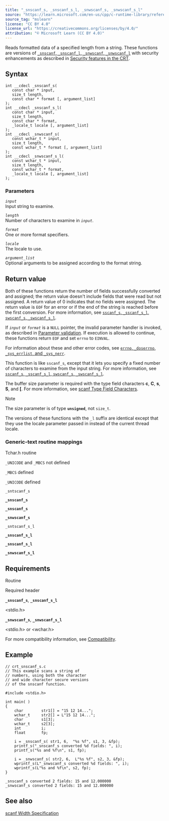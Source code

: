 ```yaml
---
title: "_snscanf_s, _snscanf_s_l, _snwscanf_s, _snwscanf_s_l"
source: "https://learn.microsoft.com/en-us/cpp/c-runtime-library/reference/snscanf-s-snscanf-s-l-snwscanf-s-snwscanf-s-l?view=msvc-170"
source_tag: "mslearn"
license: "CC BY 4.0"
license_url: "https://creativecommons.org/licenses/by/4.0/"
attribution: "© Microsoft Learn (CC BY 4.0)"
---
```

Reads formatted data of a specified length from a string. These functions are versions of [`_snscanf`, `_snscanf_l`, `_snwscanf`, `_snwscanf_l`](https://learn.microsoft.com/en-us/cpp/c-runtime-library/reference/snscanf-snscanf-l-snwscanf-snwscanf-l?view=msvc-170) with security enhancements as described in [Security features in the CRT](https://learn.microsoft.com/en-us/cpp/c-runtime-library/security-features-in-the-crt?view=msvc-170).

## Syntax

```
int __cdecl _snscanf_s(
   const char * input,
   size_t length,
   const char * format [, argument_list]
);
int __cdecl _snscanf_s_l(
   const char * input,
   size_t length,
   const char * format,
   _locale_t locale [, argument_list]
);
int __cdecl _snwscanf_s(
   const wchar_t * input,
   size_t length,
   const wchar_t * format [, argument_list]
);
int __cdecl _snwscanf_s_l(
   const wchar_t * input,
   size_t length,
   const wchar_t * format,
   _locale_t locale [, argument_list]
);
```

### Parameters

_`input`_  
Input string to examine.

_`length`_  
Number of characters to examine in _`input`_.

_`format`_  
One or more format specifiers.

_`locale`_  
The locale to use.

_`argument_list`_  
Optional arguments to be assigned according to the format string.

## Return value

Both of these functions return the number of fields successfully converted and assigned; the return value doesn't include fields that were read but not assigned. A return value of 0 indicates that no fields were assigned. The return value is `EOF` for an error or if the end of the string is reached before the first conversion. For more information, see [`sscanf_s`, `_sscanf_s_l`, `swscanf_s`, `_swscanf_s_l`](https://learn.microsoft.com/en-us/cpp/c-runtime-library/reference/sscanf-s-sscanf-s-l-swscanf-s-swscanf-s-l?view=msvc-170).

If _`input`_ or _`format`_ is a `NULL` pointer, the invalid parameter handler is invoked, as described in [Parameter validation](https://learn.microsoft.com/en-us/cpp/c-runtime-library/parameter-validation?view=msvc-170). If execution is allowed to continue, these functions return `EOF` and set `errno` to `EINVAL`.

For information about these and other error codes, see [`errno`, `_doserrno`, `_sys_errlist`, and `_sys_nerr`](https://learn.microsoft.com/en-us/cpp/c-runtime-library/errno-doserrno-sys-errlist-and-sys-nerr?view=msvc-170).

This function is like `sscanf_s`, except that it lets you specify a fixed number of characters to examine from the input string. For more information, see [`sscanf_s`, `_sscanf_s_l`, `swscanf_s`, `_swscanf_s_l`](https://learn.microsoft.com/en-us/cpp/c-runtime-library/reference/sscanf-s-sscanf-s-l-swscanf-s-swscanf-s-l?view=msvc-170).

The buffer size parameter is required with the type field characters **c**, **C**, **s**, **S**, and **\[**. For more information, see [scanf Type Field Characters](https://learn.microsoft.com/en-us/cpp/c-runtime-library/scanf-type-field-characters?view=msvc-170).

Note

The size parameter is of type **`unsigned`**, not `size_t`.

The versions of these functions with the `_l` suffix are identical except that they use the locale parameter passed in instead of the current thread locale.

### Generic-text routine mappings

Tchar.h routine

`_UNICODE` and `_MBCS` not defined

`_MBCS` defined

`_UNICODE` defined

`_sntscanf_s`

**`_snscanf_s`**

**`_snscanf_s`**

**`_snwscanf_s`**

`_sntscanf_s_l`

**`_snscanf_s_l`**

**`_snscanf_s_l`**

**`_snwscanf_s_l`**

## Requirements

Routine

Required header

**`_snscanf_s`**, **`_snscanf_s_l`**

<stdio.h>

**`_snwscanf_s`**, **`_snwscanf_s_l`**

<stdio.h> or <wchar.h>

For more compatibility information, see [Compatibility](https://learn.microsoft.com/en-us/cpp/c-runtime-library/compatibility?view=msvc-170).

## Example

```
// crt_snscanf_s.c
// This example scans a string of
// numbers, using both the character
// and wide character secure versions
// of the snscanf function.

#include <stdio.h>

int main( )
{
    char        str1[] = "15 12 14...";
    wchar_t     str2[] = L"15 12 14...";
    char        s1[3];
    wchar_t     s2[3];
    int         i;
    float       fp;

    i = _snscanf_s( str1, 6,  "%s %f", s1, 3, &fp);
    printf_s("_snscanf_s converted %d fields: ", i);
    printf_s("%s and %f\n", s1, fp);

    i = _snwscanf_s( str2, 6,  L"%s %f", s2, 3, &fp);
    wprintf_s(L"_snwscanf_s converted %d fields: ", i);
    wprintf_s(L"%s and %f\n", s2, fp);
}
```

```
_snscanf_s converted 2 fields: 15 and 12.000000
_snwscanf_s converted 2 fields: 15 and 12.000000
```

## See also

[scanf Width Specification](https://learn.microsoft.com/en-us/cpp/c-runtime-library/scanf-width-specification?view=msvc-170)